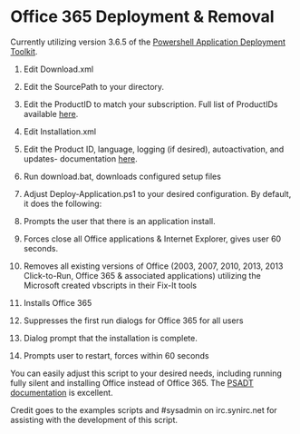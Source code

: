 # Office 365 Deployment & Removal

Currently utilizing version 3.6.5 of the [Powershell Application Deployment Toolkit](http://psappdeploytoolkit.com/).


1. Edit Download.xml
  1. Edit the SourcePath to your directory.
  2. Edit the ProductID to match your subscription. Full list of ProductIDs available [here](https://support.microsoft.com/en-us/kb/2842297).

2. Edit Installation.xml
  1. Edit the Product ID, language, logging (if desired), autoactivation, and updates- documentation [here](https://technet.microsoft.com/en-us/library/JJ219426.aspx).

3. Run download.bat, downloads configured setup files

4. Adjust Deploy-Application.ps1 to your desired configuration. By default, it does the following:
  1. Prompts the user that there is an application install.
  2. Forces close all Office applications & Internet Explorer, gives user 60 seconds.
  3. Removes all existing versions of Office (2003, 2007, 2010, 2013, 2013 Click-to-Run, Office 365 & associated applications) utilizing the Microsoft created vbscripts in their Fix-It tools
  4. Installs Office 365
  5. Suppresses the first run dialogs for Office 365 for all users
  6. Dialog prompt that the installation is complete.
  7. Prompts user to restart, forces within 60 seconds

You can easily adjust this script to your desired needs, including running fully silent and installing Office instead of Office 365. The [PSADT documentation](https://github.com/PSAppDeployToolkit/PSAppDeployToolkit/releases) is excellent. 

Credit goes to the examples scripts and #sysadmin on irc.synirc.net for assisting with the development of this script.
